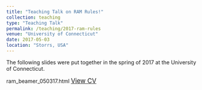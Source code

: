 ```yaml
---
title: "Teaching Talk on RAM Rules!"
collection: teaching
type: "Teaching Talk"
permalink: /teaching/2017-ram-rules
venue: "University of Connecticut"
date: 2017-05-03
location: "Storrs, USA"
---
```


The following slides were put together in the spring of 2017 at the University of Connecticut.

ram_beamer_050317.html
<span style="font-size:larger;">[View CV](http://cintrond.github.io/files/ram_beamer_050317.html)</span>
